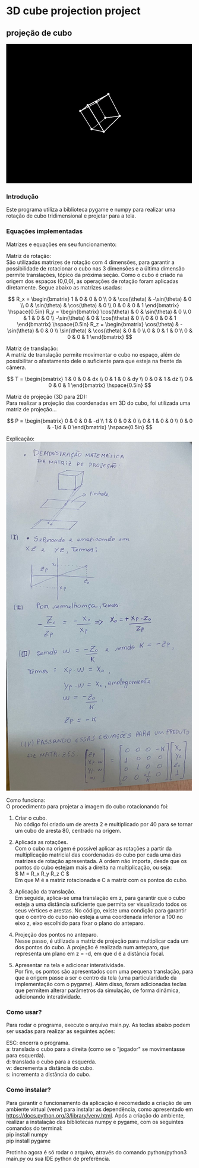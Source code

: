 # 3D cube projection project
## projeção de cubo 

<img src="3d_cube.gif" width=500>


### Introdução  
Este programa utiliza a biblioteca pygame e numpy para realizar uma rotação de cubo tridimensional e projetar para a tela.

### Equações implementadas  
Matrizes e equações em seu funcionamento:

Matriz de rotação:  
São utilizadas matrizes de rotação com 4 dimensões, para garantir a possibilidade de rotacionar o cubo nas 3 dimensões e a última dimensão permite translações, tópico da próxima seção. Como o cubo é criado na origem dos espaços (0,0,0), as operações de rotação foram aplicadas diretamente. Segue abaixo as matrizes usadas:

$$
R_x = \begin{bmatrix}
1 & 0 & 0 & 0 \\
0 & \cos(\theta) & -\sin(\theta) & 0 \\
0 & \sin(\theta) & \cos(\theta) & 0 \\
0 & 0 & 0 & 1
\end{bmatrix}
\hspace{0.5in}
R_y = \begin{bmatrix}
\cos(\theta) & 0 & \sin(\theta) & 0 \\
0 & 1 & 0 & 0 \\
-\sin(\theta) & 0 & \cos(\theta) & 0 \\
0 & 0 & 0 & 1
\end{bmatrix}
\hspace{0.5in}
R_z = \begin{bmatrix}
\cos(\theta) & - \sin(\theta) & 0 & 0 \\
\sin(\theta) & \cos(\theta) & 0 & 0 \\
0 & 0 & 1 & 0 \\
0 & 0 & 0 & 1
\end{bmatrix}
$$

Matriz de translação:  
A matriz de translação permite movimentar o cubo no espaço, além de possibilitar o afastamento dele o suficiente para que esteja na frente da câmera.

$$
T = \begin{bmatrix}
1 & 0 & 0 & dx \\
0 & 1 & 0 & dy \\
0 & 0 & 1 & dz \\
0 & 0 & 0 & 1
\end{bmatrix}  
\hspace{0.5in}
$$

Matriz de projeção (3D para 2D):  
Para realizar a projeção das coordenadas em 3D do cubo, foi utilizada uma matriz de projeção...  

$$
P = \begin{bmatrix}
0 & 0 & 0 & -d \\
1 & 0 & 0 & 0 \\
0 & 1 & 0 & 0 \\
0 & 0 & -1/d & 0
\end{bmatrix}  
\hspace{0.5in}
$$

Explicação: 
<img src="explication.jpg" width=500>


Como funciona:  
O procedimento para projetar a imagem do cubo rotacionando foi:
1. Criar o cubo.  
No código foi criado um de aresta 2 e multiplicado por 40 para se tornar um cubo de aresta 80, centrado na origem.
  
2. Aplicada as rotações.  
Com o cubo na origem é possível aplicar as rotações a partir da multiplicação matricial das coordenadas do cubo por cada uma das matrizes de rotação apresentada. A ordem não importa, desde que os pontos do cubo estejam mais a direita na multiplicação, ou seja:  
$ M = R_x  R_y  R_z C  $  
Em que M é a matriz rotacionada e C a matriz com os pontos do cubo.
  
3. Aplicação da translação.  
Em seguida, aplica-se uma translação em z, para garantir que o cubo esteja a uma distância suficiente que permita ser visualizado todos os seus vértices e arestas. No código, existe uma condição para garantir que o centro do cubo não esteja a uma coordenada inferior a 100 no eixo z, eixo escolhido para fixar o plano do anteparo.
  
4. Projeção dos pontos no anteparo.  
Nesse passo, é utilizada a matriz de projeção para multiplicar cada um dos pontos do cubo. A projeção é realizada num anteparo, que representa um plano em z = -d, em que d é a distância focal.
  
5. Apresentar na tela e adicionar interatividade.  
Por fim, os pontos são apresentados com uma pequena translação, para que a origem passe a ser o centro da tela (uma particularidade da implementação com o pygame). Além disso, foram adicionadas teclas que permitem alterar parâmetros da simulação, de forma dinâmica, adicionando interatividade. 

### Como usar?
Para rodar o programa, execute o arquivo main.py. As teclas abaixo podem ser usadas para realizar as seguintes ações:

ESC: encerra o programa.  
a: translada o cubo para a direita (como se o "jogador" se movimentasse para esquerda).   
d: translada o cubo para a esquerda.  
w: decrementa a distância do cubo.  
s: incrementa a distância do cubo.  


### Como instalar?  
Para garantir o funcionamento da aplicação é recomedado a criação de um ambiente virtual (venv) para instalar as dependência, como apresentado em https://docs.python.org/3/library/venv.html. Após a criação do ambiente, realizar a instalação das bibliotecas numpy e pygame, com os seguintes comandos do terminal:  
pip install numpy  
pip install pygame

Protinho agora é só rodar o arquivo, através do comando python/python3 main.py ou sua IDE python de preferência.